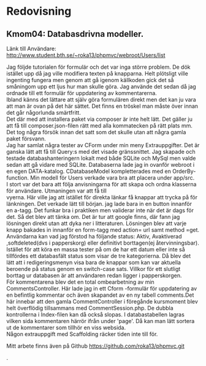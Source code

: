 ﻿Redovisning
====================================
Kmom04: Databasdrivna modeller. 
------------------------------------

Länk till Användare: http://www.student.bth.se/~roka13/phpmvc/webroot/Users/list  

 Jag följde tutorialen för formulär och det var inga större problem. De dök istället upp då jag ville modifiera
 texten på knapparna. Helt plötsligt ville ingenting fungera men genom att gå igenom källkoden gick det så småningom
 upp ett ljus hur man skulle göra. Jag använde det sedan då jag ordnade till ett formulär för uppdatering av kommentarerna.  
 Ibland känns det lättare att själv göra formulären direkt men det kan ju vara att man är ovan på det här sättet. Det finns
 en tröskel man måste över innan det går någorlunda smärtfritt.   
 Det där med att installera paket via composer är inte helt lätt. Det gäller ju att få till composer.json-filen rätt 
med alla kommatecken på rätt plats mm. Det tog några försök innan det satt som det skulle utan att några 
gamla paket försvann.  
Jag har samlat några tester av CForm under min meny Extrauppgifter.
Det är ganska lätt att få till Query:s med det visade gränssnittet. Jag skapade och testade databashanteringern lokalt med både
SQLite och MySql men valde sedan att gå vidare med SQLite. Databaserna lade jag in ovanför webroot i en egen DATA-katalog.
CDatabaseModel kompletterades med en OrderBy-function. Min modell för Users verkade vara bra att placera under app/src.  
I stort var det bara att följa anvisningarna för att skapa och ordna klasserna för användare. Utmaningen var att få till  
vyerna. Här ville jag att istället för direkta länkar få knappar att trycka på för länkningen.  Det verkade lätt till början.
jag lade bara in en button innanför en a-tagg. Det funkar bra i praktiken men validerar inte när det är dags för det.
Så det blev att tänka om. Det är tur att google finns, där fann jag lösningen direkt utan att dyka ner i litteraturen. Lösningen blev
att varje knapp bakades in innanför en form-tagg med action= url samt method =get. Användarna kan vad jag förstod ha följande
status: Aktiv, Avaktiverad ,softdeleted(dvs i papperskorg) eller definitivt borttagen(ej återvinningsbar).  Istället för att köra 
en massa tester på om de har ett datum eller inte så tillfördes ett databasfält status som visar de tre kategorierna. Då blev det lätt
att i redigeringsmenyn visa bara de knappar som kan var aktuella beroende på status genom en switch-case sats. Villkor för ett 
slutligt borttag ur databasen är att användaren redan ligger i papperskorgen.  
För kommentarena blev det en total ombearbetning av min CommentsController. Här lade jag in ett Cform -formulär  för uppdatering 
av en befintlig kommentar och även skapandet av en ny tabell comments.Det här innebar att den gamla CommentController i föregånde kursmoment
blev helt överflödig tillsammans med CommentSession.php. De dubbla kontrollerna i Index-filen kan då också slopas. I databastabellen lagras
vilken sida kommentaren härrör ifrån under 'page'. Då kan man lätt sortera ut de kommentarer som tillhör en viss websida.  
Någon extrauppgift med Scaffolding räcker tiden inte till för.

Mitt arbete finns även på Github https://github.com/roka13/phpmvc.git

 

 

 
.
